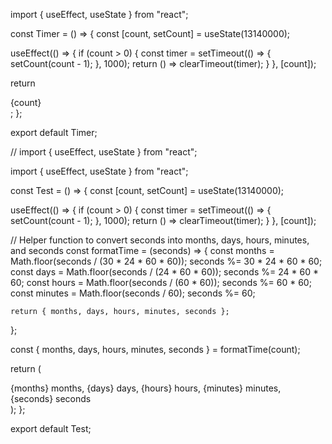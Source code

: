 import { useEffect, useState } from "react";

const Timer = () => {
  const [count, setCount] = useState(13140000);

  useEffect(() => {
    if (count > 0) {
      const timer = setTimeout(() => {
        setCount(count - 1);
      }, 1000);
      return () => clearTimeout(timer); 
    }
  }, [count]); 

  return <div>{count}</div>;
};

export default Timer;


//
import { useEffect, useState } from "react";

import { useEffect, useState } from "react";

const Test = () => {
  const [count, setCount] = useState(13140000);

  useEffect(() => {
    if (count > 0) {
      const timer = setTimeout(() => {
        setCount(count - 1);
      }, 1000);
      return () => clearTimeout(timer);
    }
  }, [count]);

  // Helper function to convert seconds into months, days, hours, minutes, and seconds
  const formatTime = (seconds) => {
    const months = Math.floor(seconds / (30 * 24 * 60 * 60));
    seconds %= 30 * 24 * 60 * 60;
    const days = Math.floor(seconds / (24 * 60 * 60));
    seconds %= 24 * 60 * 60;
    const hours = Math.floor(seconds / (60 * 60));
    seconds %= 60 * 60;
    const minutes = Math.floor(seconds / 60);
    seconds %= 60;
    
    return { months, days, hours, minutes, seconds };
  };

  const { months, days, hours, minutes, seconds } = formatTime(count);

  return (
    <div>
      {months} months, {days} days, {hours} hours, {minutes} minutes, {seconds} seconds
    </div>
  );
};

export default Test;


